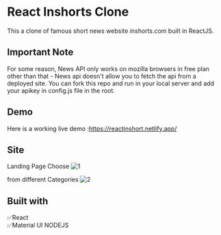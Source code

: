 
# React Inshorts Clone

This a clone of famous short news website inshorts.com built in ReactJS.




## Important Note

For some reason, News API only works on mozilla browsers in free plan other than that - News api doesn't allow you to fetch the api from a deployed site. You can fork this repo and run in your local server and add your apikey in config.js file in the root.
## Demo

Here is a working live demo :https://reactinshort.netlify.app/
## Site
Landing Page
Choose ![1](https://user-images.githubusercontent.com/96626624/184000454-0285d622-5749-411a-ba87-9d9d449fb727.png)

from different Categories
![2](https://user-images.githubusercontent.com/96626624/184000559-b1dbef7b-14c5-4868-85d8-45e1f7bff677.png)

## Built with
✅React<br/>
✅Material UI
NODEJS
